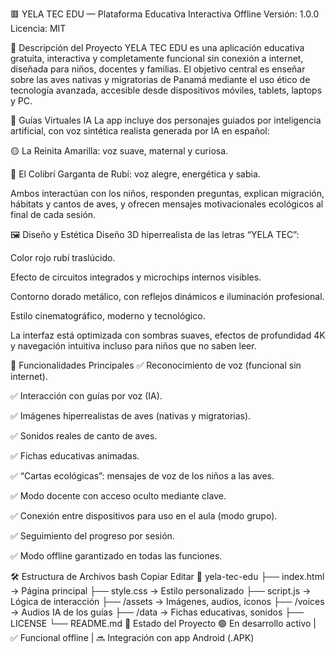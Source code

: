 

🟥 YELA TEC EDU — Plataforma Educativa Interactiva Offline
Versión: 1.0.0
Licencia: MIT

🎯 Descripción del Proyecto
YELA TEC EDU es una aplicación educativa gratuita, interactiva y completamente funcional sin conexión a internet, diseñada para niños, docentes y familias. El objetivo central es enseñar sobre las aves nativas y migratorias de Panamá mediante el uso ético de tecnología avanzada, accesible desde dispositivos móviles, tablets, laptops y PC.
<br>

🦜 Guías Virtuales IA
La app incluye dos personajes guiados por inteligencia artificial, con voz sintética realista generada por IA en español:

🟡 La Reinita Amarilla: voz suave, maternal y curiosa.

🔴 El Colibrí Garganta de Rubí: voz alegre, energética y sabia.

Ambos interactúan con los niños, responden preguntas, explican migración, hábitats y cantos de aves, y ofrecen mensajes motivacionales ecológicos al final de cada sesión.

🖼️ Diseño y Estética
Diseño 3D hiperrealista de las letras “YELA TEC”:

Color rojo rubí traslúcido.

Efecto de circuitos integrados y microchips internos visibles.

Contorno dorado metálico, con reflejos dinámicos e iluminación profesional.

Estilo cinematográfico, moderno y tecnológico.

La interfaz está optimizada con sombras suaves, efectos de profundidad 4K y navegación intuitiva incluso para niños que no saben leer.

🧠 Funcionalidades Principales
✅ Reconocimiento de voz (funcional sin internet).

✅ Interacción con guías por voz (IA).

✅ Imágenes hiperrealistas de aves (nativas y migratorias).

✅ Sonidos reales de canto de aves.

✅ Fichas educativas animadas.

✅ “Cartas ecológicas”: mensajes de voz de los niños a las aves.

✅ Modo docente con acceso oculto mediante clave.

✅ Conexión entre dispositivos para uso en el aula (modo grupo).

✅ Seguimiento del progreso por sesión.

✅ Modo offline garantizado en todas las funciones.

🛠️ Estructura de Archivos
bash
Copiar
Editar
📁 yela-tec-edu
├── index.html         → Página principal
├── style.css          → Estilo personalizado
├── script.js          → Lógica de interacción
├── /assets            → Imágenes, audios, íconos
├── /voices            → Audios IA de los guías
├── /data              → Fichas educativas, sonidos
├── LICENSE
└── README.md
🚀 Estado del Proyecto
🟢 En desarrollo activo | ✅ Funcional offline | 🔜 Integración con app Android (.APK)
